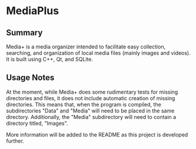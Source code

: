 # MediaPlus
## Summary
Media+ is a media organizer intended to facilitate easy collection, searching, and organization of local media files (mainly images and videos). It is built using C++, Qt, and SQLite.

## Usage Notes
At the moment,  while Media+ does some rudimentary tests for missing directories and files, it does not include automatic creation of missing directories. This means that, when the program is compiled, the subdirectories "Data" and "Media" will need to be placed in the same directory. Additionally, the "Media" subdirectory will need to contain a directory titled, "Images".

More information will be added to the README as this project is developed further.
